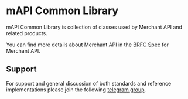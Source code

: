 # mAPI Common Library

mAPI Common Library is collection of classes used by Merchant API and related products.

You can find more details about Merchant API in the [BRFC Spec](https://github.com/bitcoin-sv-specs/brfc-merchantapi) for Merchant API.  

## Support

For support and general discussion of both standards and reference implementations please join the following [telegram group](https://t.me/joinchat/JB6ZzktqwaiJX_5lzQpQIA).